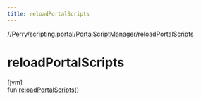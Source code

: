 ```yaml
---
title: reloadPortalScripts
---
```

//[Perry](../../../index.html)/[scripting.portal](../index.html)/[PortalScriptManager](index.html)/[reloadPortalScripts](reload-portal-scripts.html)



# reloadPortalScripts



[jvm]\
fun [reloadPortalScripts](reload-portal-scripts.html)()




